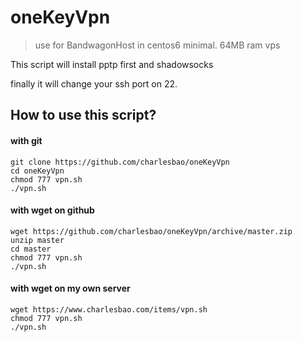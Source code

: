 # oneKeyVpn
> use for BandwagonHost in centos6 minimal. 64MB ram vps

This script will install pptp first and shadowsocks

finally it will change your ssh port on 22.

## How to use this script?
#### with git
	git clone https://github.com/charlesbao/oneKeyVpn
	cd oneKeyVpn
	chmod 777 vpn.sh
	./vpn.sh
#### with wget on github
	wget https://github.com/charlesbao/oneKeyVpn/archive/master.zip
	unzip master
	cd master
	chmod 777 vpn.sh
	./vpn.sh
#### with wget on my own server
	wget https://www.charlesbao.com/items/vpn.sh
	chmod 777 vpn.sh
	./vpn.sh
